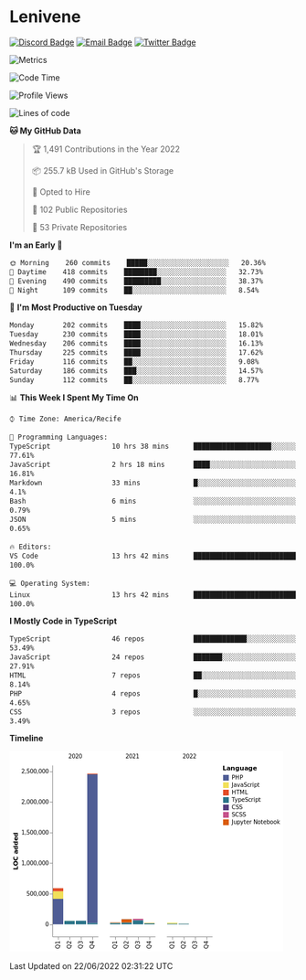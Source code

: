 # Lenivene

[![Discord Badge](https://img.shields.io/badge/-Lenivene%230715-black?style=flat-square&logo=Discord&logoColor=white)](http://discord.com/)
[![Email Badge](https://img.shields.io/badge/-lenivene@msn.com-black?style=flat-square&logo=Gmail&logoColor=white&link=mailto:lenivene@msn.com)](mailto:lenivene@msn.com)
[![Twitter Badge](https://img.shields.io/badge/-@enevinel-black?style=flat-square&logo=twitter&logoColor=white&link=https://twitter.com/enevinel)](https://twitter.com/enevinel)

<!-- https://github-readme-stats.vercel.app/api?username=lenivene&show_icons=true -->

<img src="https://metrics.lecoq.io/lenivene?template=classic&config.timezone=America%2FRecife" alt="Metrics" />

<!--START_SECTION:waka-->
![Code Time](http://img.shields.io/badge/Code%20Time-257%20hrs%2026%20mins-blue)

![Profile Views](http://img.shields.io/badge/Profile%20Views-11-blue)

![Lines of code](https://img.shields.io/badge/From%20Hello%20World%20I%27ve%20Written-3%20Million%20lines%20of%20code-blue)

**🐱 My GitHub Data** 

> 🏆 1,491 Contributions in the Year 2022
 > 
> 📦 255.7 kB Used in GitHub's Storage 
 > 
> 💼 Opted to Hire
 > 
> 📜 102 Public Repositories 
 > 
> 🔑 53 Private Repositories  
 > 
**I'm an Early 🐤** 

```text
🌞 Morning    260 commits    █████░░░░░░░░░░░░░░░░░░░░   20.36% 
🌆 Daytime    418 commits    ████████░░░░░░░░░░░░░░░░░   32.73% 
🌃 Evening    490 commits    █████████░░░░░░░░░░░░░░░░   38.37% 
🌙 Night      109 commits    ██░░░░░░░░░░░░░░░░░░░░░░░   8.54%

```
📅 **I'm Most Productive on Tuesday** 

```text
Monday       202 commits    ████░░░░░░░░░░░░░░░░░░░░░   15.82% 
Tuesday      230 commits    ████░░░░░░░░░░░░░░░░░░░░░   18.01% 
Wednesday    206 commits    ████░░░░░░░░░░░░░░░░░░░░░   16.13% 
Thursday     225 commits    ████░░░░░░░░░░░░░░░░░░░░░   17.62% 
Friday       116 commits    ██░░░░░░░░░░░░░░░░░░░░░░░   9.08% 
Saturday     186 commits    ███░░░░░░░░░░░░░░░░░░░░░░   14.57% 
Sunday       112 commits    ██░░░░░░░░░░░░░░░░░░░░░░░   8.77%

```


📊 **This Week I Spent My Time On** 

```text
⌚︎ Time Zone: America/Recife

💬 Programming Languages: 
TypeScript               10 hrs 38 mins      ███████████████████░░░░░░   77.61% 
JavaScript               2 hrs 18 mins       ████░░░░░░░░░░░░░░░░░░░░░   16.81% 
Markdown                 33 mins             █░░░░░░░░░░░░░░░░░░░░░░░░   4.1% 
Bash                     6 mins              ░░░░░░░░░░░░░░░░░░░░░░░░░   0.79% 
JSON                     5 mins              ░░░░░░░░░░░░░░░░░░░░░░░░░   0.65%

🔥 Editors: 
VS Code                  13 hrs 42 mins      █████████████████████████   100.0%

💻 Operating System: 
Linux                    13 hrs 42 mins      █████████████████████████   100.0%

```

**I Mostly Code in TypeScript** 

```text
TypeScript               46 repos            █████████████░░░░░░░░░░░░   53.49% 
JavaScript               24 repos            ███████░░░░░░░░░░░░░░░░░░   27.91% 
HTML                     7 repos             ██░░░░░░░░░░░░░░░░░░░░░░░   8.14% 
PHP                      4 repos             █░░░░░░░░░░░░░░░░░░░░░░░░   4.65% 
CSS                      3 repos             ░░░░░░░░░░░░░░░░░░░░░░░░░   3.49%

```


**Timeline**

![Chart not found](https://raw.githubusercontent.com/lenivene/lenivene/master/charts/bar_graph.png) 


 Last Updated on 22/06/2022 02:31:22 UTC
<!--END_SECTION:waka-->